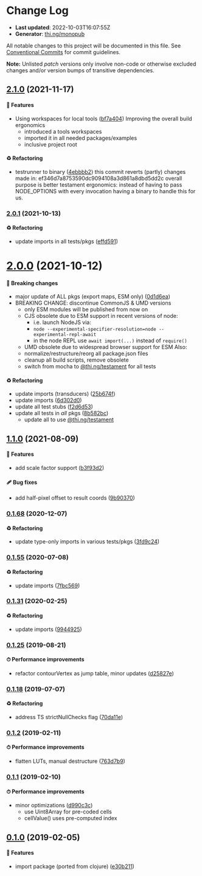 # Change Log

- **Last updated**: 2022-10-03T16:07:55Z
- **Generator**: [thi.ng/monopub](https://thi.ng/monopub)

All notable changes to this project will be documented in this file.
See [Conventional Commits](https://conventionalcommits.org/) for commit guidelines.

**Note:** Unlisted _patch_ versions only involve non-code or otherwise excluded changes
and/or version bumps of transitive dependencies.

## [2.1.0](https://github.com/thi-ng/umbrella/tree/@thi.ng/geom-isoline@2.1.0) (2021-11-17)

#### 🚀 Features

- Using workspaces for local tools ([bf7a404](https://github.com/thi-ng/umbrella/commit/bf7a404))
  Improving the overall build ergonomics
  - introduced a tools workspaces
  - imported it in all needed packages/examples
  - inclusive project root

#### ♻️ Refactoring

- testrunner to binary ([4ebbbb2](https://github.com/thi-ng/umbrella/commit/4ebbbb2))
  this commit reverts (partly) changes made in:
  ef346d7a8753590dc9094108a3d861a8dbd5dd2c
  overall purpose is better testament ergonomics:
  instead of having to pass NODE_OPTIONS with every invocation
  having a binary to handle this for us.

### [2.0.1](https://github.com/thi-ng/umbrella/tree/@thi.ng/geom-isoline@2.0.1) (2021-10-13)

#### ♻️ Refactoring

- update imports in all tests/pkgs ([effd591](https://github.com/thi-ng/umbrella/commit/effd591))

# [2.0.0](https://github.com/thi-ng/umbrella/tree/@thi.ng/geom-isoline@2.0.0) (2021-10-12)

#### 🛑 Breaking changes

- major update of ALL pkgs (export maps, ESM only) ([0d1d6ea](https://github.com/thi-ng/umbrella/commit/0d1d6ea))
- BREAKING CHANGE: discontinue CommonJS & UMD versions
  - only ESM modules will be published from now on
  - CJS obsolete due to ESM support in recent versions of node:
    - i.e. launch NodeJS via:
    - `node --experimental-specifier-resolution=node --experimental-repl-await`
    - in the node REPL use `await import(...)` instead of `require()`
  - UMD obsolete due to widespread browser support for ESM
  Also:
  - normalize/restructure/reorg all package.json files
  - cleanup all build scripts, remove obsolete
  - switch from mocha to [@thi.ng/testament](https://github.com/thi-ng/umbrella/tree/main/packages/testament) for all tests

#### ♻️ Refactoring

- update imports (transducers) ([25b674f](https://github.com/thi-ng/umbrella/commit/25b674f))
- update imports ([6d302d0](https://github.com/thi-ng/umbrella/commit/6d302d0))
- update all test stubs ([f2d6d53](https://github.com/thi-ng/umbrella/commit/f2d6d53))
- update all tests in _all_ pkgs ([8b582bc](https://github.com/thi-ng/umbrella/commit/8b582bc))
  - update all to use [@thi.ng/testament](https://github.com/thi-ng/umbrella/tree/main/packages/testament)

## [1.1.0](https://github.com/thi-ng/umbrella/tree/@thi.ng/geom-isoline@1.1.0) (2021-08-09)

#### 🚀 Features

- add scale factor support ([b3f93d2](https://github.com/thi-ng/umbrella/commit/b3f93d2))

#### 🩹 Bug fixes

- add half-pixel offset to result coords ([9b90370](https://github.com/thi-ng/umbrella/commit/9b90370))

### [0.1.68](https://github.com/thi-ng/umbrella/tree/@thi.ng/geom-isoline@0.1.68) (2020-12-07)

#### ♻️ Refactoring

- update type-only imports in various tests/pkgs ([3fd9c24](https://github.com/thi-ng/umbrella/commit/3fd9c24))

### [0.1.55](https://github.com/thi-ng/umbrella/tree/@thi.ng/geom-isoline@0.1.55) (2020-07-08)

#### ♻️ Refactoring

- update imports ([7fbc569](https://github.com/thi-ng/umbrella/commit/7fbc569))

### [0.1.31](https://github.com/thi-ng/umbrella/tree/@thi.ng/geom-isoline@0.1.31) (2020-02-25)

#### ♻️ Refactoring

- update imports ([9944925](https://github.com/thi-ng/umbrella/commit/9944925))

### [0.1.25](https://github.com/thi-ng/umbrella/tree/@thi.ng/geom-isoline@0.1.25) (2019-08-21)

#### ⏱ Performance improvements

- refactor contourVertex as jump table, minor updates ([d25827e](https://github.com/thi-ng/umbrella/commit/d25827e))

### [0.1.18](https://github.com/thi-ng/umbrella/tree/@thi.ng/geom-isoline@0.1.18) (2019-07-07)

#### ♻️ Refactoring

- address TS strictNullChecks flag ([70da11e](https://github.com/thi-ng/umbrella/commit/70da11e))

### [0.1.2](https://github.com/thi-ng/umbrella/tree/@thi.ng/geom-isoline@0.1.2) (2019-02-11)

#### ⏱ Performance improvements

- flatten LUTs, manual destructure ([763d7b9](https://github.com/thi-ng/umbrella/commit/763d7b9))

### [0.1.1](https://github.com/thi-ng/umbrella/tree/@thi.ng/geom-isoline@0.1.1) (2019-02-10)

#### ⏱ Performance improvements

- minor optimizations ([d990c3c](https://github.com/thi-ng/umbrella/commit/d990c3c))
  - use Uint8Array for pre-coded cells
  - cellValue() uses pre-computed index

## [0.1.0](https://github.com/thi-ng/umbrella/tree/@thi.ng/geom-isoline@0.1.0) (2019-02-05)

#### 🚀 Features

- import package (ported from clojure) ([e30b211](https://github.com/thi-ng/umbrella/commit/e30b211))
